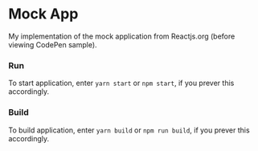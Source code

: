 # Mock App

My implementation of the mock application from Reactjs.org (before viewing CodePen sample).

### Run
To start application, enter ```yarn start``` or ```npm start```, if you prever this accordingly.

### Build

To build application, enter ```yarn build``` or ```npm run build```, if you prever this accordingly.
